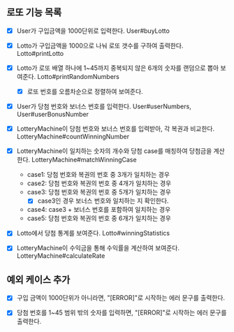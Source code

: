 ## 로또 기능 목록
- [X] User가 구입금액을 1000단위로 입력한다. User#buyLotto
- [X] Lotto가 구입금액을 1000으로 나눠 로또 갯수를 구하여 출력한다. Lotto#printLotto
- [X] Lotto가 로또 배열 하나에 1~45까지 중복되지 않은 6개의 숫자를 랜덤으로 뽑아 보여준다. Lotto#printRandomNumbers
  - [X] 로또 번호를 오름차순으로 정렬하여 보여준다.
- [X] User가 당첨 번호와 보너스 번호를 입력한다. User#userNumbers, User#userBonusNumber
- [X] LotteryMachine이 당첨 번호와 보너스 번호를 입력받아, 각 복권과 비교한다. LotteryMachine#countWinningNumber
- [X] LotteryMachine이 일치하는 숫자의 개수와 당첨 case를 매칭하여 당첨금을 계산한다. LotteryMachine#matchWinningCase
  - case1: 당첨 번호와 복권의 번호 중 3개가 일치하는 경우
  - case2: 당첨 번호와 복권의 번호 중 4개가 일치하는 경우
  - case3: 당첨 번호와 복권의 번호 중 5개가 일치하는 경우
    - [X] case3인 경우 보너스 번호와 일치하는 지 확인한다.
  - case4: case3 + 보너스 번호를 포함하여 일치하는 경우
  - case5: 당첨 번호와 복권의 번호 중 6개가 일치하는 경우
- [X] Lotto에서 당첨 통계를 보여준다. Lotto#winningStatistics
- [X] LotteryMachine이 수익금을 통해 수익률을 계산하여 보여준다. LotteryMachine#calculateRate


## 예외 케이스 추가
- [X] 구입 금액이 1000단위가 아니라면, "[ERROR]"로 시작하는 에러 문구를 출력한다.
- [X] 당첨 번호를 1~45 범위 밖의 숫자를 입력하면, "[ERROR]"로 시작하는 에러 문구를 출력한다.
    
